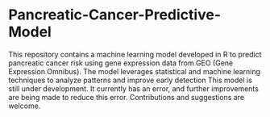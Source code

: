 # Pancreatic-Cancer-Predictive-Model
This repository contains a machine learning model developed in R to predict pancreatic cancer risk using gene expression data from GEO (Gene Expression Omnibus). The model leverages statistical and machine learning techniques to analyze patterns and improve early detection
This model is still under development. It currently has an error, and further improvements are being made to reduce this error. Contributions and suggestions are welcome. 
